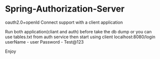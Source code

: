 # Spring-Authorization-Server
oauth2.0+openId Connect support with a client application

Run both application(cliant and auth) before take the db dump or you can use tables.txt from auth service
then start using client localhost:8080/login  
userName - user
Password - Test@123

Enjoy
